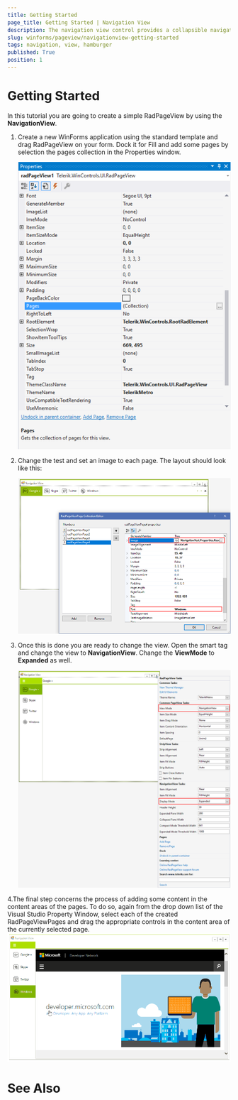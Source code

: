 ```yaml
---
title: Getting Started
page_title: Getting Started | Navigation View
description: The navigation view control provides a collapsible navigation pane that helps implement the hamburger menu pattern and automatically adapts the pane's display mode to different control sizes.
slug: winforms/pageview/navigationview-getting-started
tags: navigation, view, hamburger
published: True
position: 1
---
```


# Getting Started

In this tutorial you are going to create a simple RadPageView by using the __NavigationView__.

1. Create a new WinForms application using the standard template and drag RadPageView on your form. Dock it for Fill and add some pages by selection the pages collection in the Properties window.

    ![](images/pageview-navigation-view-getting-started001.png)

2. Change the test and set an image to each page. The layout should look like this:

    ![](images/pageview-navigation-view-getting-started002.png)
 
3. Once this is done you are ready to change the view. Open the smart tag and change the view to __NavigationView__. Change the __ViewMode__ to __Expanded__ as well. 

    ![](images/pageview-navigation-view-getting-started003.png)


4.The final step concerns the process of adding some content in the content areas of the pages. To do so, again from the drop down list of the Visual Studio Property Window, select each of the created RadPageViewPages and drag the appropriate controls in the content area of the currently selected page.
    ![](images/pageview-navigation-view-getting-started004.gif)

# See Also

